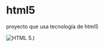 # html5
proyecto que usa tecnología de html5

![HTML 5.](https://upload.wikimedia.org/wikipedia/commons/thumb/6/61/HTML5_logo_and_wordmark.svg/375px-HTML5_logo_and_wordmark.svg.png))
